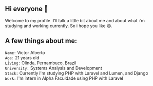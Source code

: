 <!--
### Hi there 👋
**victoralberto/victoralberto** is a ✨ _special_ ✨ repository because its `README.md` (this file) appears on your GitHub profile.

Here are some ideas to get you started:

- 🔭 I’m currently working on ...
- 🌱 I’m currently learning ...
- 👯 I’m looking to collaborate on ...
- 🤔 I’m looking for help with ...
- 💬 Ask me about ...
- 📫 How to reach me: ...
- 😄 Pronouns: ...
- ⚡ Fun fact: ...
-->

## Hi everyone 👋
Welcome to my profile. I'll talk a little bit about me and about what i'm studying and working currently. So i hope you like 😄.

## A few things about me:
`Name:` Victor Alberto </br>
`Age:` 21 years old </br>
`Living:` Olinda, Pernambuco, Brazil </br>
`University:` Systems Analysis and Development </br>
`Stack:` Currently i'm studying PHP with Laravel and Lumen, and Django </br>
`Work:` I'm intern in Alpha Faculdade using PHP with Laravel </br>
